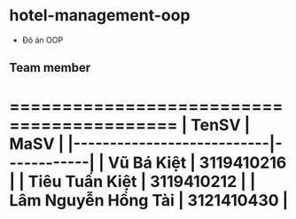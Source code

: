 # hotel-management-oop
- Đô án OOP

## Team member

==========================================
| TenSV                     |    MaSV    |
|---------------------------|------------|
| Vũ Bá Kiệt                | 3119410216 |
| Tiêu Tuấn Kiệt            | 3119410212 |
| Lâm Nguyễn Hồng Tài       | 3121410430 |
========================================== 